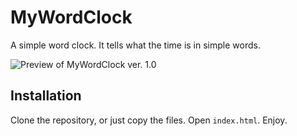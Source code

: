 # MyWordClock
A simple word clock. It tells what the time is in simple words.

![Preview of MyWordClock ver. 1.0](https://cloud.githubusercontent.com/assets/5373549/8635008/87dd1e0c-2811-11e5-967f-95dc51a6a599.png)

## Installation
Clone the repository, or just copy the files. Open ```index.html```. Enjoy.
